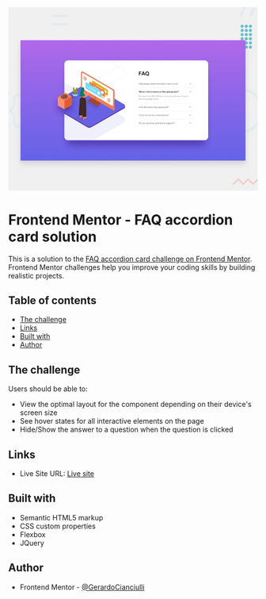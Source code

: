![Design preview for the FAQ accordion card coding challenge](./assets/design/desktop-preview.jpg)

# Frontend Mentor - FAQ accordion card solution

This is a solution to the [FAQ accordion card challenge on Frontend Mentor](https://www.frontendmentor.io/challenges/faq-accordion-card-XlyjD0Oam). Frontend Mentor challenges help you improve your coding skills by building realistic projects. 

## Table of contents

- [The challenge](#the-challenge)
- [Links](#links)
- [Built with](#built-with)
- [Author](#author)

## The challenge

Users should be able to:

- View the optimal layout for the component depending on their device's screen size
- See hover states for all interactive elements on the page
- Hide/Show the answer to a question when the question is clicked

## Links

- Live Site URL: [Live site](https://gerardocianciulli.github.io/Frontend-Mentor-FAQ-Accordion-Card/)

## Built with

- Semantic HTML5 markup
- CSS custom properties
- Flexbox
- JQuery

## Author

- Frontend Mentor - [@GerardoCianciulli](https://www.frontendmentor.io/profile/GerardoCianciulli)